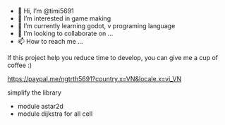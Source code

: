 - 👋 Hi, I’m @timi5691
- 👀 I’m interested in game making
- 🌱 I’m currently learning godot, v programing language
- 💞️ I’m looking to collaborate on ...
- 📫 How to reach me ...

If this project help you reduce time to develop, you can give me a cup of coffee :)

https://paypal.me/ngtrth5691?country.x=VN&locale.x=vi_VN

simplify the library
- module astar2d
- module dijkstra for all cell

